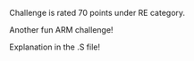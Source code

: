 Challenge is rated 70 points under RE category.

Another fun ARM challenge!

Explanation in the .S file!
